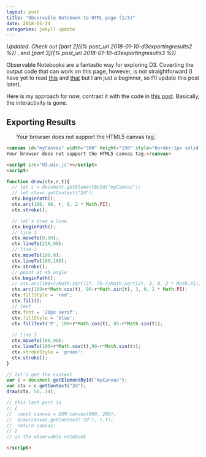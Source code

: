 ```yaml
---
layout: post
title: "Observable Notebook to HTML page (1/3)"
date: 2018-05-24
categories: jekyll update
---
```


*Updated. Check out [part 2]({% post_url 2018-01-10-d3exportingresults2 %})*
, and *[part 3]({% post_url 2018-01-10-d3exportingresults3 %})*

Observable Notebooks are a fantastic way for exploring D3. Coverting the output code that can work on this page, however, is not straightforward (I have yet to read [this](https://observablehq.com/@observablehq/downloading-and-embedding-notebooks) and [that](https://talk.observablehq.com/t/notebook-to-vanilla-javascript-steps/1644) but I am just a beginner, so I'll update this post later).

Here is my approach for now, contrast it with the code in [this post](https://observablehq.com/d/43a94dd258e35f42). Basically, the interactivity is gone. 

## Exporting Results 
<canvas id="myCanvas" width="300" height="150" style="border:1px solid #d3d3d3;margin:5%;">
Your browser does not support the HTML5 canvas tag.</canvas>

<script src="d3.min.js"></script>
<script>

function draw(ctx,r,t){
  // let c = document.getElementById("myCanvas");
  // let ctx=c.getContext("2d");
  ctx.beginPath();
  ctx.arc(100, 90, r, 0, 2 * Math.PI);
  ctx.stroke();

  // let's draw a line
  ctx.beginPath();
  // line 1
  ctx.moveTo(0,90);
  ctx.lineTo(210,90);
  // line 2
  ctx.moveTo(100,0);
  ctx.lineTo(100,180);
  ctx.stroke();
  // point at 45 angle
  ctx.beginPath();
  // ctx.arc(100+r/Math.sqrt(2), 75-r/Math.sqrt(2), 3, 0, 2 * Math.PI);
  ctx.arc(100+r*Math.cos(t), 90-r*Math.sin(t), 3, 0, 2 * Math.PI);
  ctx.fillStyle = 'red';
  ctx.fill();
  // text
  ctx.font = '20px serif';
  ctx.fillStyle = 'blue';
  ctx.fillText('P', 100+r*Math.cos(t), 85-r*Math.sin(t));
  
  // line 3
  ctx.moveTo(100,90);
  ctx.lineTo(100+r*Math.cos(t),90-r*Math.sin(t));
  ctx.strokeStyle = 'green';
  ctx.stroke();
}

// let's get the context
var c = document.getElementById("myCanvas");
var ctx = c.getContext("2d");
draw(ctx, 50,.34);

</script>

``` html
<canvas id="myCanvas" width="300" height="150" style="border:1px solid #d3d3d3;">
Your browser does not support the HTML5 canvas tag.</canvas>

<script src="d3.min.js"></script>
<script>

function draw(ctx,r,t){
  // let c = document.getElementById("myCanvas");
  // let ctx=c.getContext("2d");
  ctx.beginPath();
  ctx.arc(100, 90, r, 0, 2 * Math.PI);
  ctx.stroke();

  // let's draw a line
  ctx.beginPath();
  // line 1
  ctx.moveTo(0,90);
  ctx.lineTo(210,90);
  // line 2
  ctx.moveTo(100,0);
  ctx.lineTo(100,180);
  ctx.stroke();
  // point at 45 angle
  ctx.beginPath();
  // ctx.arc(100+r/Math.sqrt(2), 75-r/Math.sqrt(2), 3, 0, 2 * Math.PI);
  ctx.arc(100+r*Math.cos(t), 90-r*Math.sin(t), 3, 0, 2 * Math.PI);
  ctx.fillStyle = 'red';
  ctx.fill();
  // text
  ctx.font = '20px serif';
  ctx.fillStyle = 'blue';
  ctx.fillText('P', 100+r*Math.cos(t), 85-r*Math.sin(t));
  
  // line 3
  ctx.moveTo(100,90);
  ctx.lineTo(100+r*Math.cos(t),90-r*Math.sin(t));
  ctx.strokeStyle = 'green';
  ctx.stroke();
}

// let's get the context
var c = document.getElementById("myCanvas");
var ctx = c.getContext("2d");
draw(ctx, 50,.34);

// this last part is
// {
//  const canvas = DOM.canvas(800, 200);
//  draw(canvas.getContext('2d'), r,t);
//  return canvas;
// }
// in the observable notebook 

</script>
```